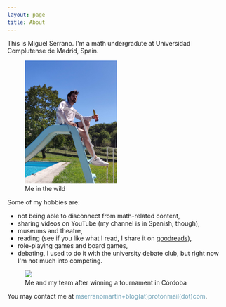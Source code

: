```yaml
---
layout: page
title: About
---
```


This is Miguel Serrano. I'm a math undergradute at Universidad Complutense de Madrid, Spain.

<figure>
<img src="/global_pictures/me in the wild.jpg" style="height:20em;" />
<figcaption>Me in the wild</figcaption>
</figure>


Some of my hobbies are:

- not being able to disconnect from math-related content,
- sharing videos on YouTube (my channel is in Spanish, though),
- museums and theatre,
- reading (see if you like what I read, I share it on [goodreads](https://www.goodreads.com/homomorfismo)),
- role-playing games and board games,
- debating, I used to do it with the university debate club, but right now I'm not much into competing.



<figure>
<img src="/global_pictures/seneca.jpg" style="width:20em;" />
<figcaption>Me and my team after winning a tournament in Córdoba</figcaption>
</figure>


You may contact me at <span style='color:#6a9fb5;' >mserranomartin+blog(at)protonmail(dot)com</span>.
